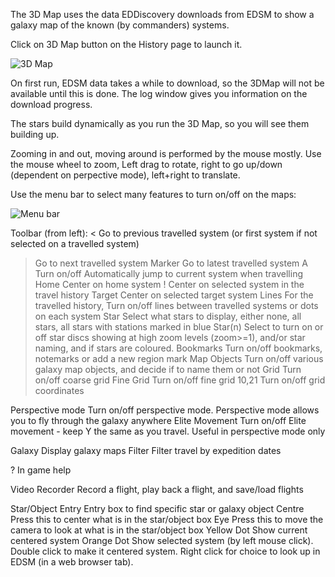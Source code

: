 The 3D Map uses the data EDDiscovery downloads from EDSM to show a galaxy map of the known (by commanders) systems. 

Click on 3D Map button on the History page to launch it.

![3D Map](http://i.imgur.com/PK5Vnow.png)

On first run, EDSM data takes a while to download, so the 3DMap will not be available until this is done.  The log window gives you information on the download progress.

The stars build dynamically as you run the 3D Map, so you will see them building up.

Zooming in and out, moving around is performed by the mouse mostly.  Use the mouse wheel to zoom, Left drag to rotate, right to go up/down (dependent on perpective mode), left+right to translate.

Use the menu bar to select many features to turn on/off on the maps:

![Menu bar](http://i.imgur.com/2qTou0G.png)

Toolbar (from left):
<	Go to previous travelled system (or first system if not selected on a travelled system)
>	Go to next travelled system
Marker	Go to latest travelled system
>A	Turn on/off Automatically jump to current system when travelling
Home	Center on home system
!	Center on selected system in the travel history
Target	Center on selected target system
Lines	For the travelled history, Turn on/off lines between travelled systems or dots on each system
Star	Select what stars to display, either none, all stars, all stars with stations marked in blue
Star(n)	Select to turn on or off star discs showing at high zoom levels (zoom>=1), and/or star naming, and if stars are coloured.
Bookmarks	Turn on/off bookmarks, notemarks or add a new region mark
Map Objects	Turn on/off various galaxy map objects, and decide if to name them or not
Grid	Turn on/off coarse grid
Fine Grid	Turn on/off fine grid
10,21	Turn on/off grid coordinates

Perspective mode	Turn on/off perspective mode.  Perspective mode allows you to fly through the galaxy anywhere
Elite Movement	Turn on/off Elite movement - keep Y the same as you travel. Useful in perspective mode only
	
Galaxy	Display galaxy maps
Filter	Filter travel by expedition dates

?	In game help
	
Video Recorder	Record a flight, play back a flight, and save/load flights
		
Star/Object Entry	Entry box to find specific star or galaxy object
Centre	Press this to center what is in the star/object box
Eye	Press this to move the camera to look at what is in the star/object box
Yellow Dot	Show current centered system 
Orange Dot	Show selected system (by left mouse click).  Double click to make it centered system. Right click for choice to look up in EDSM (in a web browser tab).

